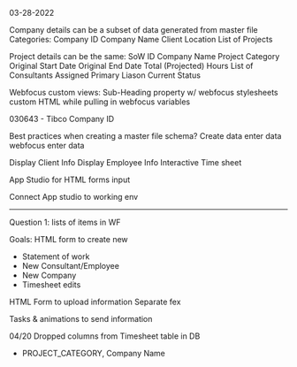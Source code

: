 03-28-2022

Company details can be a subset of data generated from master file
Categories:
Company ID
Company Name
Client Location
List of Projects

Project details can be the same:
SoW ID
Company Name
Project Category
Original Start Date
Original End Date
Total (Projected) Hours
List of Consultants Assigned
Primary Liason
Current Status

Webfocus custom views:
Sub-Heading property w/ webfocus stylesheets
custom HTML while pulling in webfocus variables

030643 - Tibco Company ID

Best practices when creating a master file schema?
Create data
enter data
webfocus enter data

Display Client Info
Display Employee Info
Interactive Time sheet

App Studio for HTML forms input

Connect App studio to working env

---

Question 1: lists of items in WF

Goals:
HTML form to create new

- Statement of work
- New Consultant/Employee
- New Company
- Timesheet edits

HTML Form to upload information
Separate fex

Tasks & animations to send information

04/20
Dropped columns from Timesheet table in DB

- PROJECT_CATEGORY, Company Name
